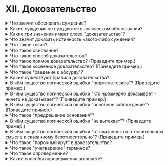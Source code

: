 # XII. Докозательство

<details>
  <summary>Что значит обосновать суждение?</summary>

  Привести веские докозательства правдивости суждения(Докозать).

</details>

<details>
  <summary>Какие суждения не нуждаются в логическом обосновании?</summary>

  Суждения относящиеся к чему то фундоментальному, повсеместному.

</details>

<details>
  <summary>Какие три значения имеет слово "доказательство"?</summary>

  Доказательство - очевидный факт, из которого делается вывод о существовании или несуществовании другого факта.

  Доказательство - источник сведений о том или ином событии.

  Доказательство - это логическое действие, в процессе которого истинность одного какого-либо суждения обосновывется с помощью других суждений, истинность которых проверена на практике.

</details>

<details>
  <summary>Что значит доказать истинность какого-либо суждения?</summary>

  Подтвердить истенность суждения по средством докозательств.

</details>

<details>
  <summary>Что такое тезис?</summary>

  Тезисом называется суждение или положение, истинность которого треуется доказать.

</details>

<details>
  <summary>Что такое основание?</summary>

  Основаниями (доводами или аргументами) называются те суждения, истинность которых уже установлена и котрые поэтму могут быть приведены в подтверждение тезиса в качестве достаточного основания.

</details>

<details>
  <summary>Что такое способ доказательства?</summary>

  Способ доказательства - формы связи и сочетния оснований и выводов из оснований, которые дают возможность доказать истинность тезиса.

</details>

<details>
  <summary>Что такое прямое доказательство? (Приведите пример.)</summary>

  Докозательство, в котором доводы непосредственно обосновывают истинность тезиса, называется прмямым доказательством.

  Пример:

  Выборы производятся на основе равного избирательного права.

  Каждый гражданин имеет голос.

  Каждый гражданин участвует в выборах.

</details>

<details>
  <summary>Что такое косвенное доказательство? (Приведите пример.)</summary>

  Доказательство, в котором истинность тезиса обосновывается посредством опровержения истинности других положений, называется косвенным доказательством.

  В качестве примера можно использовать докозательство суждения что два перпендикуляра к прямой параллельны.

</details>

<details>
  <summary>Что такое "сведение к абсурду"?</summary>

  Сведение к абсурду - логический приём, которым доказывается несостоятельность какого-нибудь мнения таким образом, что или в нём самом, или же в вытекающих из него следствиях обнаруживается противоречие.

</details>

<details>
  <summary>Какие существуют правила доказательства?</summary>

  1. Тезис должен быть суждением ясным и точно определенным.
  2. Тезис должен оставаться тождественным, т. е. одним и тем же на протяжении всего доказательства.
  3. Доводы, приводимые в подтверждение тезиса, должны быть истинными, не подлежащими сомнению.
  4. Доводы должны являться достаточным основанием для тезиса.
  5. Доводы должны быть суждениями, истенность которых доказана самостоятельно, независимо от тезиса.
  6. Тезис должен быть заключением, логически вытекающим из доводов по общим правилам умозаключения.

</details>

<details>
  <summary>В чём существо логической ошибки "подмена тезиса"? (Приведите пример.)</summary>

  Если в процессе докозательства тезиса образуется длинная цепочка суждений, оппоненты могут незаметно отклониться от тезиса и начать доказывать что то иное.

</details>

<details>
  <summary>В чём существо логической ошибки "кто чрезмерно доказывает - ничего не доказывает"? (Приведите пример.)</summary>

  При необходимости доказывать большого количества связанных суждений можно не доказать исконный тезис.

</details>

<details>
  <summary>В чём существо логической ошибки "основное заблуждение"? (Приведите пример.)</summary>

  Происходит при обосновании тезиса ложным суждением.

  Пример:

  Органическая жизнь начинается с клетки. (Ложное суждение, органическая жизнь начинается с полимеров)

</details>

<details>
  <summary>Что такое "предрешение основания"?</summary>

  Ошибка суть которой состоит в том, что за основание доказательства принимается суждение, истинность которого предполагает истинность тезиса.

</details>

<details>
  <summary>В чём существо логической ошибки "не вытекает"? (Приведите пример.)</summary>

  Выдвижение верных доводов, которые тем не менее не доказывают тезиса.

  Пример:

  При подъёме вверх кругозор расширяется и расстояния до предметов, видимых на горизонте, увеличивается. Однако из этого не следует что земля круглая.

</details>

<details>
  <summary>В чём существо логической ошибки "от сказанного в относительном смысле к сказанному безотносительно"? (Приведите пример.)</summary>

  Довод, являющийся верным только в определённом отношении при наличии определённого условия, мы приводим в качестве основания тезиса как верный бхотносительно, при всех условиях.

  Например в споре о книге один из участников допустил, что в ней содержатся хорошие иллюстрации, а другой распространил хорошую оценку на всю книгу и тем самым совершил ошибку.

</details>

<details>
  <summary>Что такое "порочный круг" в докозательстве?</summary>

</details>

<details>
  <summary>Что такое "учетверение" терминов?</summary>

</details>

<details>
  <summary>Что такое опровержение?</summary>

</details>

<details>
  <summary>Какие способы опровержения вы знаете?</summary>

</details>
